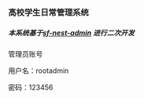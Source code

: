 ### 高校学生日常管理系统

##### 本系统基于[sf-nest-admin](https://github.com/xyalim/sf-nest-admin) 进行二次开发



管理员账号

用户名：rootadmin

密码：123456





